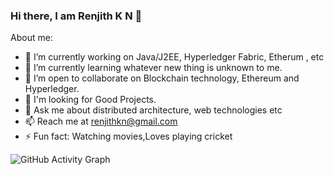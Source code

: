 ### Hi there, I am Renjith K N 👋

About me:

- 🔭 I’m currently working on Java/J2EE, Hyperledger Fabric, Etherum , etc
- 🌱 I’m currently learning whatever new thing is unknown to me.
- 👯 I’m open to collaborate on Blockchain technology, Ethereum and Hyperledger.
- 🤔 I'm looking for Good Projects.
- 💬 Ask me about distributed architecture, web technologies etc
- 📫 Reach me  at renjithkn@gmail.com
- ⚡ Fun fact: Watching movies,Loves playing cricket


![GitHub Activity Graph](https://activity-graph.herokuapp.com/graph?username=mbcse)  

